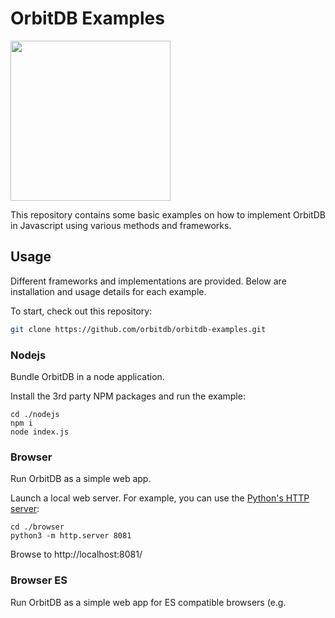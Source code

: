 # OrbitDB Examples

<p align="left">
  <img src="https://github.com/orbitdb/orbitdb/blob/main/images/orbit_db_logo_color.png" width="256" />
</p>

This repository contains some basic examples on how to implement OrbitDB in Javascript using various methods and frameworks.

## Usage

Different frameworks and implementations are provided. Below are installation and usage details for each example.

To start, check out this repository:

```bash
git clone https://github.com/orbitdb/orbitdb-examples.git
```

### Nodejs

Bundle OrbitDB in a node application.

Install the 3rd party NPM packages and run the example:

```
cd ./nodejs
npm i
node index.js
```

### Browser

Run OrbitDB as a simple web app.

Launch a local web server. For example, you can use the [Python's HTTP server](https://docs.python.org/3/library/http.server.html):

```
cd ./browser
python3 -m http.server 8081
```

Browse to http://localhost:8081/

### Browser ES

Run OrbitDB as a simple web app for ES compatible browsers (e.g. <script type="module"/>).

Launch a local web server. For example, you can use the [Python's HTTP server](https://docs.python.org/3/library/http.server.html):

```
cd ./browser-es
python3 -m http.server 8081
```

Browse to http://localhost:8081/

### Webpack

Integrate OrbitDB with a webpacked app.

Install the 3rd party NPM packages:

```
cd ./webpack
npm i
```

Launch a local web server. For example, you can use the [Python's HTTP server](https://docs.python.org/3/library/http.server.html):

```
python3 -m http.server 8081
```

Browse to http://localhost:8081/

### React

Integrate OrbitDB in a ReactJS app.

Install the 3rd party NPM packages and run:

```
cd ./react
npm i
npm run start
```

Browse to the specified localhost URL in your web browser.

### Vue + Vite

Integrate OrbitDB in a VueJS app.

Install the 3rd party NPM packages and run:

```
cd ./vue-vite
npm i
npm run dev
```

Browse to the specified localhost URL in your web browser.

## License

[MIT](LICENSE) © 2023 OrbitDB Community